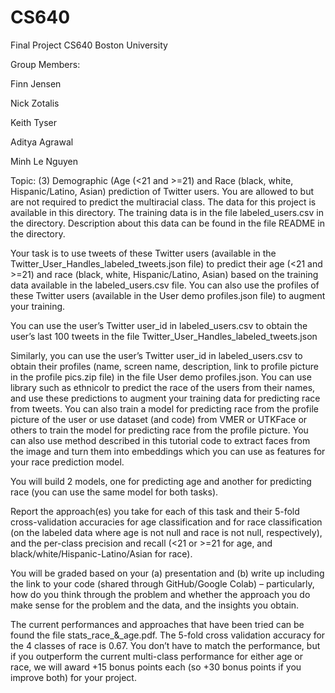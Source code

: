 # CS640

Final Project CS640 Boston University

Group Members:

  Finn Jensen
  
  Nick Zotalis
  
  Keith Tyser
  
  Aditya Agrawal
  
  Minh Le Nguyen
  
 
Topic:
(3)	Demographic (Age (<21 and >=21) and Race (black, white, Hispanic/Latino, Asian) prediction of Twitter users. You are allowed to but are not required to predict the multiracial class. The data for this project is available in this directory. The training data is in the file labeled_users.csv in the directory. Description about this data can be found in the file README in the directory. 

Your task is to use tweets of these Twitter users (available in the Twitter_User_Handles_labeled_tweets.json file) to predict their age (<21 and >=21) and race (black, white, Hispanic/Latino, Asian) based on the training data available in the labeled_users.csv file. You can also use the profiles of these Twitter users (available in the User demo profiles.json file) to augment your training. 

You can use the user’s Twitter user_id in labeled_users.csv to obtain the user’s last 100 tweets in the file Twitter_User_Handles_labeled_tweets.json 

Similarly, you can use the user’s Twitter user_id in labeled_users.csv to obtain their profiles (name, screen name, description, link to profile picture in the profile pics.zip file) in the file User demo profiles.json. You can use library such as ethnicolr to predict the race of the users from their names, and use these predictions to augment your training data for predicting race from tweets. You can also train a model for predicting race from the profile picture of the user or use dataset (and code) from VMER or UTKFace or others to train the model for predicting race from the profile picture. You can also use method described in this tutorial code to extract faces from the image and turn them into embeddings which you can use as features for your race prediction model. 

You will build 2 models, one for predicting age and another for predicting race (you can use the same model for both tasks). 

Report the approach(es) you take for each of this task and their 5-fold cross-validation accuracies for age classification and for race classification (on the labeled data where age is not null and race is not null, respectively), and the per-class precision and recall (<21 or >=21 for age, and black/white/Hispanic-Latino/Asian for race). 

You will be graded based on your (a) presentation and (b) write up including the link to your code (shared through GitHub/Google Colab) – particularly, how do you think through the problem and whether the approach you do make sense for the problem and the data, and the insights you obtain. 

The current performances and approaches that have been tried can be found the file stats_race_&_age.pdf. The 5-fold cross validation accuracy for the 4 classes of race is 0.67. You don’t have to match the performance, but if you outperform the current multi-class performance for either age or race, we will award +15 bonus points each (so +30 bonus points if you improve both) for your project. 
